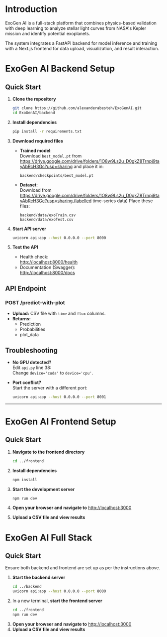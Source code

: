 # Introduction
ExoGen AI is a full-stack platform that combines physics-based validation with deep learning to analyze stellar light curves from NASA's Kepler mission and identify potential exoplanets.

The system integrates a FastAPI backend for model inference and training with a Next.js frontend for data upload, visualization, and result interaction.

# ExoGen AI Backend Setup

## Quick Start

1. **Clone the repository**

   ```bash
   git clone https://github.com/alexanderabesteh/ExoGenAI.git
   cd ExoGenAI/backend
   ```

2. **Install dependencies**

   ```bash
   pip install -r requirements.txt
   ```

3. **Download required files**

   - **Trained model**:  
     Download `best_model.pt` from https://drive.google.com/drive/folders/1O8w9Ls2u_D0gkZ8Trnpj9tayAbRcH3Gc?usp=sharing and place it in:
     ```
     backend/checkpoints/best_model.pt
     ```
   - **Dataset**:  
     Download from https://drive.google.com/drive/folders/1O8w9Ls2u_D0gkZ8Trnpj9tayAbRcH3Gc?usp=sharing.(labelled time-series data)
     Place these files:
     ```
     backend/data/exoTrain.csv
     backend/data/exoTest.csv
     ```

4. **Start API server**

   ```bash
   uvicorn api:app --host 0.0.0.0 --port 8000
   ```

5. **Test the API**

   - Health check:  
     [http://localhost:8000/health](http://localhost:8000/health)
   - Documentation (Swagger):  
     [http://localhost:8000/docs](http://localhost:8000/docs)

## API Endpoint

### **POST /predict-with-plot**

- **Upload:** CSV file with `time` and `flux` columns.
- **Returns:**  
  - Prediction  
  - Probabilities  
  - plot_data  

## Troubleshooting

- **No GPU detected?**  
  Edit `api.py` line 38:  
  Change `device='cuda'` to `device='cpu'`.

- **Port conflict?**  
  Start the server with a different port:
  ```bash
  uvicorn api:app --host 0.0.0.0 --port 8001
  ```

***

# ExoGen AI Frontend Setup

## Quick Start
1. **Navigate to the frontend directory**

   ```bash
   cd ../frontend
   ```

2. **Install dependencies**

   ```bash
   npm install
    ```
3. **Start the development server**
    ```bash
    npm run dev
    ```

4. **Open your browser and navigate to**
    [http://localhost:3000](http://localhost:3000)
5. **Upload a CSV file and view results**

# ExoGen AI Full Stack

## Quick Start
Ensure both backend and frontend are set up as per the instructions above.

1. **Start the backend server**
    ```bash
    cd ../backend
    uvicorn api:app --host 0.0.0.0 --port 8000
    ```
2. In a new terminal, **start the frontend server**
    ```bash
    cd ../frontend
    npm run dev
3. **Open your browser and navigate to**
    [http://localhost:3000](http://localhost:3000)
4. **Upload a CSV file and view results**
